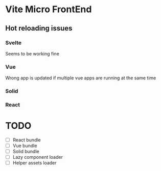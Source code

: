 # Vite Micro FrontEnd

## Hot reloading issues
### Svelte
Seems to be working fine
### Vue
Wrong app is updated if multiple vue apps are running at the same time
### Solid
### React

# TODO
- [ ] React bundle
- [ ] Vue bundle
- [ ] Solid bundle
- [ ] Lazy component loader
- [ ] Helper assets loader